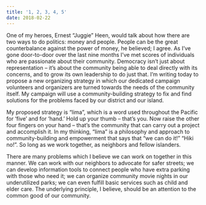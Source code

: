 ```yaml
---
title: '1, 2, 3, 4, 5'
date: 2018-02-22
---
```

One of my heroes, Ernest “Juggie” Heen, would talk about how there are two ways to do politics: money and people. People can be the great counterbalance against the power of money, he believed; I agree. As I’ve gone door-to-door over the last nine months I’ve met scores of individuals who are passionate about their community. Democracy isn’t just about representation – it’s about the community being able to deal directly with its concerns, and to grow its own leadership to do just that. I’m writing today to propose a new organizing strategy in which our dedicated campaign volunteers and organizers are turned towards the needs of the community itself. My campaign will use a community-building strategy to fix and find solutions for the problems faced by our district and our island.

My proposed strategy is “lima”, which is a word used throughout the Pacific for ‘five’ and for ‘hand.’ Hold up your thumb – that’s you. Now raise the other four fingers on your hand – that’s the community that can carry out a project and accomplish it. In my thinking, “lima” is a philosophy and approach to community-building and empowerment that says that “we can do it!” “Hiki no!”. So long as we work together, as neighbors and fellow islanders.

There are many problems which I believe we can work on together in this manner. We can work with our neighbors to advocate for safer streets; we can develop information tools to connect people who have extra parking with those who need it; we can organize community movie nights in our underutilized parks; we can even fulfill basic services such as child and elder care. The underlying principle, I believe, should be an attention to the common good of our community.